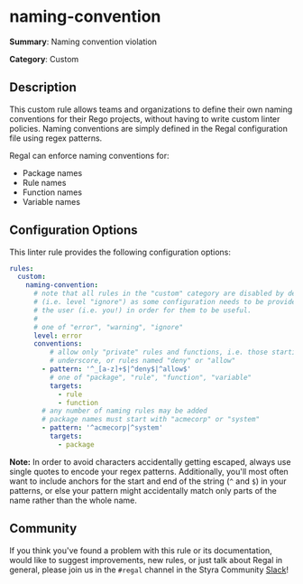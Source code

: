 # naming-convention

**Summary**: Naming convention violation

**Category**: Custom

## Description

This custom rule allows teams and organizations to define their own naming conventions for their Rego projects, without
having to write custom linter policies. Naming conventions are simply defined in the Regal configuration file using
regex patterns.

Regal can enforce naming conventions for:

- Package names
- Rule names
- Function names
- Variable names

## Configuration Options

This linter rule provides the following configuration options:

```yaml
rules:
  custom:
    naming-convention:
      # note that all rules in the "custom" category are disabled by default
      # (i.e. level "ignore") as some configuration needs to be provided by
      # the user (i.e. you!) in order for them to be useful.
      #
      # one of "error", "warning", "ignore"
      level: error
      conventions:
          # allow only "private" rules and functions, i.e. those starting with
          # underscore, or rules named "deny" or "allow"
        - pattern: '^_[a-z]+$|^deny$|^allow$'
          # one of "package", "rule", "function", "variable"
          targets:
            - rule
            - function
        # any number of naming rules may be added
        # package names must start with "acmecorp" or "system"
        - pattern: '^acmecorp|^system'
          targets:
            - package
```

**Note:** In order to avoid characters accidentally getting escaped, always use single quotes to encode your regex
patterns. Additionally, you'll most often want to include anchors for the start and end of the string (`^` and `$`) in
your patterns, or else your pattern might accidentally match only parts of the name rather than the whole name.

## Community

If you think you've found a problem with this rule or its documentation, would like to suggest improvements, new rules,
or just talk about Regal in general, please join us in the `#regal` channel in the Styra Community
[Slack](https://communityinviter.com/apps/styracommunity/signup)!
